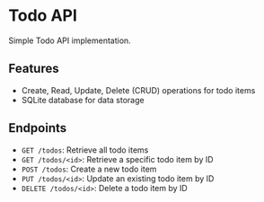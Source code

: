 # Todo API

Simple Todo API implementation.

## Features
- Create, Read, Update, Delete (CRUD) operations for todo items
- SQLite database for data storage

## Endpoints
- `GET /todos`: Retrieve all todo items
- `GET /todos/<id>`: Retrieve a specific todo item by ID
- `POST /todos`: Create a new todo item
- `PUT /todos/<id>`: Update an existing todo item by ID
- `DELETE /todos/<id>`: Delete a todo item by ID
